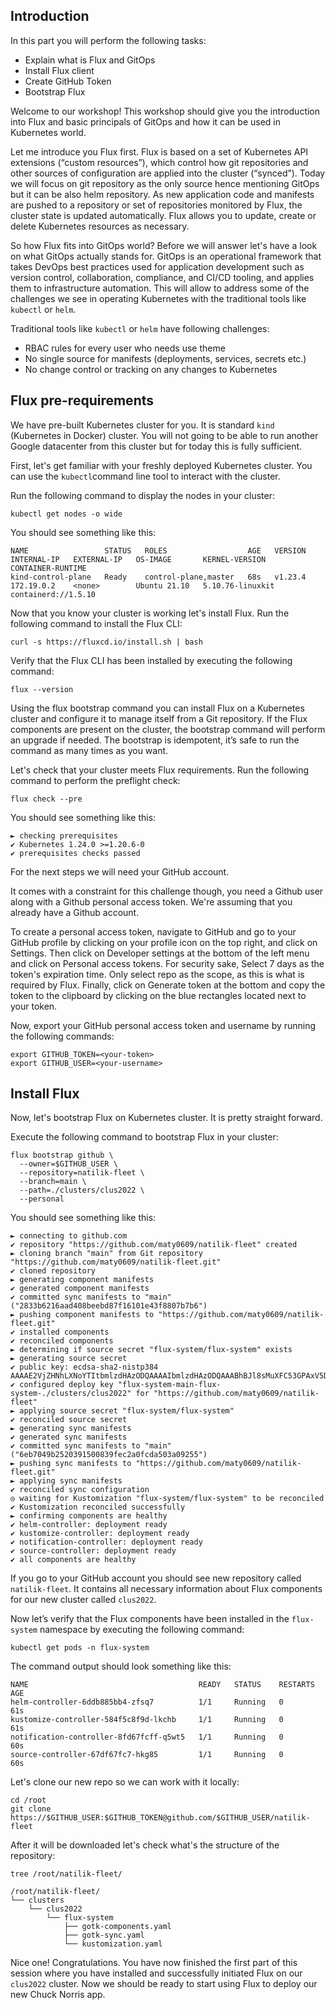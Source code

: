 ## Introduction

In this part you will perform the following tasks:

- Explain what is Flux and GitOps
- Install Flux client
- Create GitHub Token
- Bootstrap Flux

Welcome to our workshop! This workshop should give you the introduction into Flux and basic principals of GitOps and how it can be used in Kubernetes world.

Let me introduce you Flux first. Flux is based on a set of Kubernetes API extensions (“custom resources”), which control how git repositories and other sources of configuration are applied into the cluster (“synced”). Today we will focus on git repository as the only source hence mentioning GitOps but it can be also helm repository. As new application code and manifests are pushed to a repository or set of repositories monitored by Flux, the cluster state is updated automatically. Flux allows you to update, create or delete Kubernetes resources as necessary.

So how Flux fits into GitOps world? Before we will answer let's have a look on what GitOps actually stands for. GitOps is an operational framework that takes DevOps best practices used for application development such as version control, collaboration, compliance, and CI/CD tooling, and applies them to infrastructure automation. This will allow to address some of the challenges we see in operating Kubernetes with the traditional tools like `kubectl` or `helm`.

Traditional tools like `kubectl` or `helm` have following challenges:

- RBAC rules for every user who needs use theme
- No single source for manifests (deployments, services, secrets etc.)
- No change control or tracking on any changes to Kubernetes

## Flux pre-requirements

We have pre-built Kubernetes cluster for you. It is standard `kind` (Kubernetes in Docker) cluster. You will not going to be able to run another Google datacenter from this cluster but for today this is fully sufficient.

First, let's get familiar with your freshly deployed Kubernetes cluster. You can use the `kubectl`command line tool to interact with the cluster.

Run the following command to display the nodes in your cluster:

`kubectl get nodes -o wide`

You should see something like this:

```
NAME                 STATUS   ROLES                  AGE   VERSION   INTERNAL-IP   EXTERNAL-IP   OS-IMAGE       KERNEL-VERSION     CONTAINER-RUNTIME
kind-control-plane   Ready    control-plane,master   68s   v1.23.4   172.19.0.2    <none>        Ubuntu 21.10   5.10.76-linuxkit   containerd://1.5.10

```

Now that you know your cluster is working let's install Flux. Run the following command to install the Flux CLI:

`curl -s https://fluxcd.io/install.sh | bash`

Verify that the Flux CLI has been installed by executing the following command:

`flux --version`

Using the flux bootstrap command you can install Flux on a Kubernetes cluster and configure it to manage itself from a Git repository. If the Flux components are present on the cluster, the bootstrap command will perform an upgrade if needed. The bootstrap is idempotent, it’s safe to run the command as many times as you want.

Let's check that your cluster meets Flux requirements. Run the following command to perform the preflight check:

`flux check --pre`

You should see something like this:

```
► checking prerequisites
✔ Kubernetes 1.24.0 >=1.20.6-0
✔ prerequisites checks passed
```

For the next steps we will need your GitHub account.

It comes with a constraint for this challenge though, you need a Github user along with a Github personal access token. We're assuming that you already have a Github account.

To create a personal access token, navigate to GitHub and go to your GitHub profile by clicking on your profile icon on the top right, and click on Settings. Then click on Developer settings at the bottom of the left menu and click on Personal access tokens. For security sake, Select 7 days as the token's expiration time. Only select repo as the scope, as this is what is required by Flux. Finally, click on Generate token at the bottom and copy the token to the clipboard by clicking on the blue rectangles located next to your token.

Now, export your GitHub personal access token and username by running the following commands:

```
export GITHUB_TOKEN=<your-token>
export GITHUB_USER=<your-username>

```

## Install Flux

Now, let's bootstrap Flux on Kubernetes cluster. It is pretty straight forward.

Execute the following command to bootstrap Flux in your cluster:

```
flux bootstrap github \
  --owner=$GITHUB_USER \
  --repository=natilik-fleet \
  --branch=main \
  --path=./clusters/clus2022 \
  --personal

```

You should see something like this:

```
► connecting to github.com
✔ repository "https://github.com/maty0609/natilik-fleet" created
► cloning branch "main" from Git repository "https://github.com/maty0609/natilik-fleet.git"
✔ cloned repository
► generating component manifests
✔ generated component manifests
✔ committed sync manifests to "main" ("2833b6216aad408beebd87f16101e43f8807b7b6")
► pushing component manifests to "https://github.com/maty0609/natilik-fleet.git"
✔ installed components
✔ reconciled components
► determining if source secret "flux-system/flux-system" exists
► generating source secret
✔ public key: ecdsa-sha2-nistp384 AAAAE2VjZHNhLXNoYTItbmlzdHAzODQAAAAIbmlzdHAzODQAAABhBJl8sMuXFC53GPAxV5D0cEGifqBt6QvYAXL536He5hooWwjIJgtgjbWsms1rSPAY+qJpMtWZDFFIUWgVqgzdHmNfyF7xCJXOts4HJ5yQf28mrBWcQPGh5sQollHzrP1LMg==
✔ configured deploy key "flux-system-main-flux-system-./clusters/clus2022" for "https://github.com/maty0609/natilik-fleet"
► applying source secret "flux-system/flux-system"
✔ reconciled source secret
► generating sync manifests
✔ generated sync manifests
✔ committed sync manifests to "main" ("6eb7049b2520391500839fec2a0fcda503a09255")
► pushing sync manifests to "https://github.com/maty0609/natilik-fleet.git"
► applying sync manifests
✔ reconciled sync configuration
◎ waiting for Kustomization "flux-system/flux-system" to be reconciled
✔ Kustomization reconciled successfully
► confirming components are healthy
✔ helm-controller: deployment ready
✔ kustomize-controller: deployment ready
✔ notification-controller: deployment ready
✔ source-controller: deployment ready
✔ all components are healthy
```

If you go to your GitHub account you should see new repository called `natilik-fleet`. It contains all necessary information about Flux components for our new cluster called `clus2022`.

Now let’s verify that the Flux components have been installed in the `flux-system` namespace by executing the following command:

`kubectl get pods -n flux-system`

The command output should look something like this:

```
NAME                                      READY   STATUS    RESTARTS   AGE
helm-controller-6ddb885bb4-zfsq7          1/1     Running   0          61s
kustomize-controller-584f5c8f9d-lkchb     1/1     Running   0          61s
notification-controller-8fd67fcff-q5wt5   1/1     Running   0          60s
source-controller-67df67fc7-hkg85         1/1     Running   0          60s
```

Let's clone our new repo so we can work with it locally:

```
cd /root
git clone https://$GITHUB_USER:$GITHUB_TOKEN@github.com/$GITHUB_USER/natilik-fleet
```

After it will be downloaded let's check what's the structure of the repository:

`tree /root/natilik-fleet/`

```
/root/natilik-fleet/
└── clusters
    └── clus2022
        └── flux-system
            ├── gotk-components.yaml
            ├── gotk-sync.yaml
            └── kustomization.yaml
```

Nice one! Congratulations. You have now finished the first part of this session where you have installed and successfully initiated Flux on our `clus2022` cluster. Now we should be ready to start using Flux to deploy our new Chuck Norris app.
